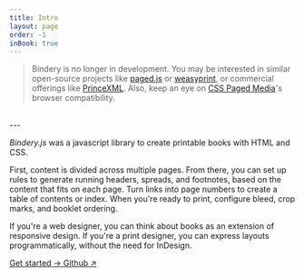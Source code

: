 ```yaml
---
title: Intro
layout: page
order: -1
inBook: true
---
```


> Bindery is no longer in development. You may be interested in similar open-source projects like [paged.js](https://pagedjs.org/) or [weasyprint](https://weasyprint.org/), or commercial offerings like [PrinceXML](https://www.princexml.com/). Also, keep an eye on [CSS Paged Media](https://developer.mozilla.org/en-US/docs/Web/CSS/@page)'s browser compatibility. 
<br/>
---

_Bindery.js_ was a javascript library to create printable books with HTML and CSS. 

First, content is divided across multiple pages. From there, you can set up rules to generate running headers, spreads, and footnotes, based on the content that fits on each page. Turn links into page numbers to create a table of contents or index. When you're ready to print, configure bleed, crop marks, and booklet ordering.

If you're a web designer, you can think about books as an extension of responsive design. If you're a print designer, you can express layouts programmatically, without the need for InDesign.

<div class="home-btns">
  <a class="btn" href="/learn">
    Get started →
  </a>
  <a class="btn" href="https://github.com/evnbr/bindery">Github ↗</a>
</div>
